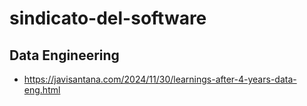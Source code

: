 # sindicato-del-software

## Data Engineering
- https://javisantana.com/2024/11/30/learnings-after-4-years-data-eng.html
